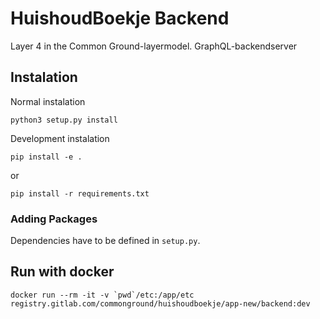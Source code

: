 
# HuishoudBoekje Backend
Layer 4 in the Common Ground-layermodel. GraphQL-backendserver

## Instalation
Normal instalation

```
python3 setup.py install
```

Development instalation
```
pip install -e .
```
or
```
pip install -r requirements.txt
```
     
### Adding Packages

Dependencies have to be defined in `setup.py`.

## Run with docker

```shell script
docker run --rm -it -v `pwd`/etc:/app/etc registry.gitlab.com/commonground/huishoudboekje/app-new/backend:dev
```
